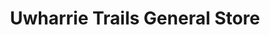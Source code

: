 ---
title: "Uwharrie Trails General Store"
url: /troy/uwharrie-trails-general-store/
shop: Dorfladen
---